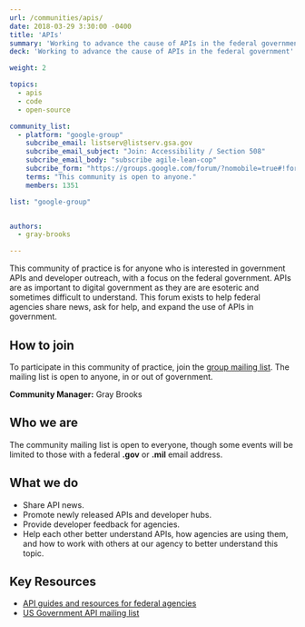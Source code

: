 ```yaml
---
url: /communities/apis/
date: 2018-03-29 3:30:00 -0400
title: 'APIs'
summary: 'Working to advance the cause of APIs in the federal government'
deck: 'Working to advance the cause of APIs in the federal government'

weight: 2

topics:
  - apis
  - code
  - open-source

community_list:
  - platform: "google-group"
    subcribe_email: listserv@listserv.gsa.gov
    subcribe_email_subject: "Join: Accessibility / Section 508"
    subcribe_email_body: "subscribe agile-lean-cop"
    subcribe_form: "https://groups.google.com/forum/?nomobile=true#!forum/us-government-apis"
    terms: "This community is open to anyone."
    members: 1351

list: "google-group"


authors:
  - gray-brooks

---
```


This community of practice is for anyone who is interested in government APIs and developer outreach, with a focus on the federal government. APIs are as important to digital government as they are are esoteric and sometimes difficult to understand. This forum exists to help federal agencies share news, ask for help, and expand the use of APIs in government.

## How to join

To participate in this community of practice, join the [group mailing list](https://groups.google.com/forum/?nomobile=true#!forum/us-government-apis). The mailing list is open to anyone, in or out of government.

**Community Manager:** Gray Brooks

## Who we are

The community mailing list is open to everyone, though some events will be limited to those with a federal **.gov** or **.mil** email address.

## What we do

* Share API news.
* Promote newly released APIs and developer hubs.
* Provide developer feedback for agencies.
* Help each other better understand APIs, how agencies are using them, and how to work with others at our agency to better understand this topic.

## Key Resources

 - [API guides and resources for federal agencies](https://api-all-the-x.18f.gov/)
 - [US Government API mailing list](https://groups.google.com/forum/?nomobile=true#!forum/us-government-apis)
